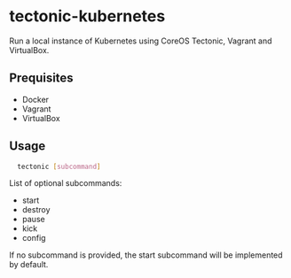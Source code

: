 # tectonic-kubernetes

Run a local instance of Kubernetes using CoreOS Tectonic, Vagrant and VirtualBox.

## Prequisites

- Docker
- Vagrant
- VirtualBox

## Usage

```sh
  tectonic [subcommand]
```

List of optional subcommands:

- start
- destroy
- pause
- kick
- config

If no subcommand is provided, the start subcommand will be implemented
by default.